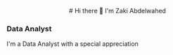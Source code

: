 <p align="center"> 
# Hi there 👋 I'm Zaki Abdelwahed 
</p>

### Data Analyst

I'm a Data Analyst with a special appreciation
<!--
**ZakiAbdelwahed/ZakiAbdelwahed** is a ✨ _special_ ✨ repository because its `README.md` (this file) appears on your GitHub profile.

Here are some ideas to get you started:

- 🔭 I’m currently working on ...
- 🌱 I’m currently learning ...
- 👯 I’m looking to collaborate on ...
- 🤔 I’m looking for help with ...
- 💬 Ask me about ...
- 📫 How to reach me: ...
- 😄 Pronouns: ...
- ⚡ Fun fact: ...
-->
